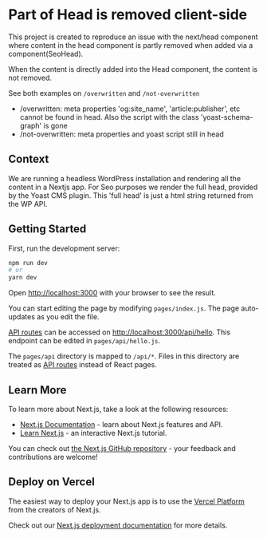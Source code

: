 # Part of Head is removed client-side
This project is created to reproduce an issue with the next/head component where content in the head component is partly removed when added via a component(SeoHead).

When the content is directly added into the Head component, the content is not removed.

See both examples on `/overwritten` and `/not-overwritten`

- /overwritten: meta properties 'og:site_name', 'article:publisher', etc cannot be found in head. Also the script with the class 'yoast-schema-graph' is gone
- /not-overwritten: meta properties and yoast script still in head

## Context
We are running a headless WordPress installation and rendering all the content in a Nextjs app. For Seo purposes we render the full head, provided by the Yoast CMS plugin. This 'full head' is just a html string returned from the WP API.


## Getting Started

First, run the development server:

```bash
npm run dev
# or
yarn dev
```

Open [http://localhost:3000](http://localhost:3000) with your browser to see the result.

You can start editing the page by modifying `pages/index.js`. The page auto-updates as you edit the file.

[API routes](https://nextjs.org/docs/api-routes/introduction) can be accessed on [http://localhost:3000/api/hello](http://localhost:3000/api/hello). This endpoint can be edited in `pages/api/hello.js`.

The `pages/api` directory is mapped to `/api/*`. Files in this directory are treated as [API routes](https://nextjs.org/docs/api-routes/introduction) instead of React pages.

## Learn More

To learn more about Next.js, take a look at the following resources:

- [Next.js Documentation](https://nextjs.org/docs) - learn about Next.js features and API.
- [Learn Next.js](https://nextjs.org/learn) - an interactive Next.js tutorial.

You can check out [the Next.js GitHub repository](https://github.com/vercel/next.js/) - your feedback and contributions are welcome!

## Deploy on Vercel

The easiest way to deploy your Next.js app is to use the [Vercel Platform](https://vercel.com/new?utm_medium=default-template&filter=next.js&utm_source=create-next-app&utm_campaign=create-next-app-readme) from the creators of Next.js.

Check out our [Next.js deployment documentation](https://nextjs.org/docs/deployment) for more details.
